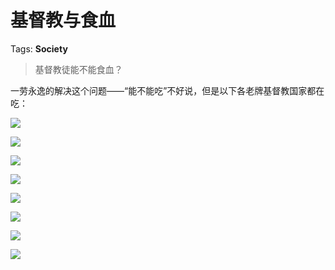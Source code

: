 # 基督教与食血

Tags: **Society**

> 基督教徒能不能食血？



一劳永逸的解决这个问题——“能不能吃”不好说，但是以下各老牌基督教国家都在吃：

![](https://pic3.zhimg.com/50/v2-ad459d44fa196436ef45446677b8b894_720w.jpg?source=1940ef5c)  


![](https://pic3.zhimg.com/50/v2-a2d838b52a1f37ca626eaf8ad7550767_720w.jpg?source=1940ef5c)  


![](https://pica.zhimg.com/50/v2-3a4aad53b443404074a46888eda6583a_720w.jpg?source=1940ef5c)  


![](https://pica.zhimg.com/50/v2-3fcb70de43e280986f1746df4ce107f1_720w.jpg?source=1940ef5c)  


  


![](https://pic3.zhimg.com/50/v2-d1e06cd837d38c8deb38b8bb2305ffe9_720w.jpg?source=1940ef5c)  


![](https://pica.zhimg.com/50/v2-b8b32374d70806c186f9801d6ad0fb76_720w.jpg?source=1940ef5c)  


![](https://pic2.zhimg.com/50/v2-c669fd196d27d983c4b1dc7ef669f023_720w.jpg?source=1940ef5c)  


![](https://pic3.zhimg.com/50/v2-776f6c27b47561936ac09c7ba4446125_720w.jpg?source=1940ef5c)

